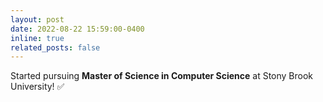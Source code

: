 ```yaml
---
layout: post
date: 2022-08-22 15:59:00-0400
inline: true
related_posts: false
---
```


Started pursuing **Master of Science in Computer Science** at Stony Brook University! ✅
